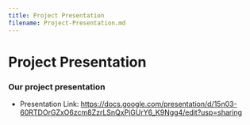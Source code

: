 ```yaml
---
title: Project Presentation
filename: Project-Presentation.md
---
```


# Project Presentation
### Our project presentation
- Presentation Link: https://docs.google.com/presentation/d/15n03-60RTDOrGZxO6zcm8ZzrLSnQxPjGUrY6_K9Ngg4/edit?usp=sharing
